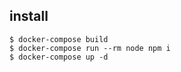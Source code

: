 ## install

```shell
$ docker-compose build
$ docker-compose run --rm node npm i
$ docker-compose up -d
```
